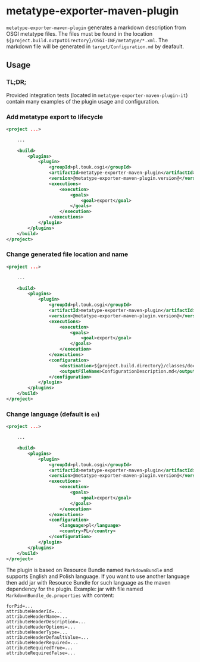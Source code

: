 # metatype-exporter-maven-plugin

`metatype-exporter-maven-plugin` generates a markdown description from OSGI metatype files. The files must be found in the location `${project.build.outputDirectory}/OSGI-INF/metatype/*.xml`. The markdown file will be generated in `target/Configuration.md` by deafault.

## Usage

### TL;DR;

Provided integration tests (located in `metatype-exporter-maven-plugin-it`) contain many examples of the plugin usage and configuration.

### Add metatype export to lifecycle

```xml
<project ...>

    ...

    <build>
        <plugins>
            <plugin>
                <groupId>pl.touk.osgi</groupId>
                <artifactId>metatype-exporter-maven-plugin</artifactId>
                <version>@metatype-exporter-maven-plugin.version@</version>
                <executions>
                    <execution>
                        <goals>
                            <goal>export</goal>
                        </goals>
                    </execution>
                </executions>
            </plugin>
        </plugins>
    </build>
</project>
```

### Change generated file location and name

```xml
<project ...>

    ...

    <build>
        <plugins>
            <plugin>
                <groupId>pl.touk.osgi</groupId>
                <artifactId>metatype-exporter-maven-plugin</artifactId>
                <version>@metatype-exporter-maven-plugin.version@</version>
                <executions>
                    <execution>
                        <goals>
                            <goal>export</goal>
                        </goals>
                    </execution>
                </executions>
                <configuration>
                    <destination>${project.build.directory}/classes/documentation</destination>
                    <outputFileName>ConfigurationDescription.md</outputFileName>
                </configuration>
            </plugin>
        </plugins>
    </build>
</project>
```

### Change language (default is `en`)

```xml
<project ...>

    ...

    <build>
        <plugins>
            <plugin>
                <groupId>pl.touk.osgi</groupId>
                <artifactId>metatype-exporter-maven-plugin</artifactId>
                <version>@metatype-exporter-maven-plugin.version@</version>
                <executions>
                    <execution>
                        <goals>
                            <goal>export</goal>
                        </goals>
                    </execution>
                </executions>
                <configuration>
                    <language>pl</language>
                    <country>PL</country>
                </configuration>
            </plugin>
        </plugins>
    </build>
</project>
```

The plugin is based on Resource Bundle named `MarkdownBundle` and supports English and Polish language. If you want to use another language then add jar with Resource Bundle for such language as the maven dependency for the plugin. Example: jar with file named `MarkdownBundle_de.properties` with content:

```
forPid=...
attributeHeaderId=...
attributeHeaderName=...
attributeHeaderDescription=...
attributeHeaderOptions=...
attributeHeaderType=...
attributeHeaderDefaultValue=...
attributeHeaderRequired=...
attributeRequiredTrue=...
attributeRequiredFalse=...
```

